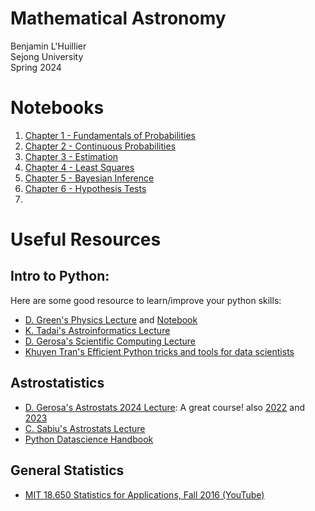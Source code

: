 # Mathematical Astronomy
Benjamin L'Huillier  
Sejong University  
Spring 2024  

# Notebooks
1. [Chapter 1 - Fundamentals of Probabilities](Notebooks/Chap_1_Exercises.ipynb)
2. [Chapter 2 - Continuous Probabilities](Notebooks/Chap2_Exercises.ipynb)
3. [Chapter 3 - Estimation](Notebooks/Chap_3_Estimation.ipynb)
4. [Chapter 4 - Least Squares](Notebooks/Lecture_4_Least_Squares_exercises.ipynb)
5. [Chapter 5 - Bayesian Inference](Notebooks/Chap_5_Bayesian_exercise.ipynb)
6. [Chapter 6 - Hypothesis Tests](Notebooks/Chap_6_hypothesis_exercise.ipynb) 
7. 
# Useful Resources

## Intro to Python: 

Here are some good resource to learn/improve your python skills:

* [D. Green's Physics Lecture](https://github.com/drgreen/Physics_39) and [Notebook](https://drgreen.github.io/Phys39-book/intro.html) 
* [K. Tadai's Astroinformatics Lecture](https://github.com/kinoshitadaisuke/ncu_astroinformatics_202209)
* [D. Gerosa's Scientific Computing Lecture](https://github.com/dgerosa/scientificcomputing_bicocca_2023)
* [Khuyen Tran's Efficient Python tricks and tools for data scientists](https://github.com/khuyentran1401/Efficient_Python_tricks_and_tools_for_data_scientists)


## Astrostatistics 

* [D. Gerosa's Astrostats 2024 Lecture](https://github.com/dgerosa/astrostatistics_bicocca_2024): A great course! also [2022](https://github.com/dgerosa/astrostatistics_bicocca_2022) and [2023](https://github.com/dgerosa/astrostatistics_bicocca_2023)
* [C. Sabiu's Astrostats Lecture](https://github.com/csabiu/Astrostatistics/)
* [Python Datascience Handbook](https://jakevdp.github.io/PythonDataScienceHandbook/)

## General Statistics
* [MIT 18.650 Statistics for Applications, Fall 2016 (YouTube)](https://www.youtube.com/watch?v=VPZD_aij8H0&list=PLUl4u3cNGP60uVBMaoNERc6knT_MgPKS0)
